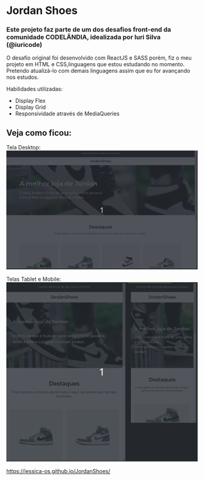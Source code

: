 # Jordan Shoes
### Este projeto faz parte de um dos desafios front-end da comunidade CODELÂNDIA, idealizada por Iuri Silva (@iuricode)
O desafio original foi desenvolvido com ReactJS e SASS porém, fiz o meu projeto em HTML e CSS,linguagens que estou estudando no momento.
Pretendo atualizá-lo com demais linguagens assim que eu for avançando nos estudos.

Habilidades utilizadas:
- Display Flex
- Display Grid
- Responsividade através de MediaQueries

## Veja como ficou:

Tela Desktop:
<img src="./src/Readme-gifs/Peek 07-05-2023 14-27.gif" alt="Projeto tela desktop"/>

Telas Tablet e Mobile:
<img src="./src/Readme-gifs/Peek 07-05-2023 14-31.gif" alt="projeto tela tablet e mobile"/>

 https://jessica-os.github.io/JordanShoes/
